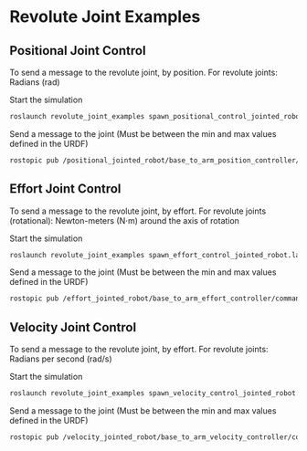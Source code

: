 # Revolute Joint Examples

## Positional Joint Control

To send a message to the revolute joint, by position. For revolute joints: Radians (rad)

Start the simulation

```bash
roslaunch revolute_joint_examples spawn_positional_control_jointed_robot.launch 
```

Send a message to the joint (Must be between the min and max values defined in the URDF)

```bash
rostopic pub /positional_jointed_robot/base_to_arm_position_controller/command std_msgs/Float64 "data: 1.0"
```

## Effort Joint Control

To send a message to the revolute joint, by effort. For revolute joints (rotational): Newton-meters (N⋅m) around the axis of rotation

Start the simulation

```bash
roslaunch revolute_joint_examples spawn_effort_control_jointed_robot.launch 
```

Send a message to the joint (Must be between the min and max values defined in the URDF)

```bash
rostopic pub /effort_jointed_robot/base_to_arm_effort_controller/command std_msgs/Float64 "data: 1.0"
```

## Velocity Joint Control

To send a message to the revolute joint, by effort. For revolute joints: Radians per second (rad/s)

Start the simulation

```bash
roslaunch revolute_joint_examples spawn_velocity_control_jointed_robot.launch
```

Send a message to the joint (Must be between the min and max values defined in the URDF)

```bash
rostopic pub /velocity_jointed_robot/base_to_arm_velocity_controller/command std_msgs/Float64 "data: 1.0"
```
